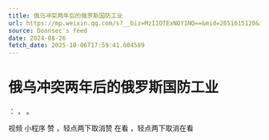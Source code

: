 ```yaml
---
title: 俄乌冲突两年后的俄罗斯国防工业
url: https://mp.weixin.qq.com/s?__biz=MzI1OTExNDY1NQ==&mid=2651615120&idx=1&sn=eb137f413dc1bc1f42306681dbcefe52
source: Doonsec's feed
date: 2024-08-26
fetch_date: 2025-10-06T17:59:41.604589
---
```


# 俄乌冲突两年后的俄罗斯国防工业

：
，
。

视频
小程序
赞
，轻点两下取消赞
在看
，轻点两下取消在看